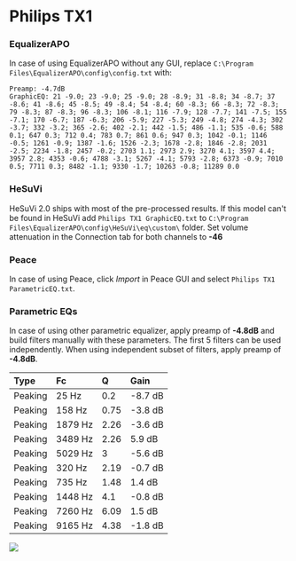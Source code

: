 # Philips TX1

### EqualizerAPO
In case of using EqualizerAPO without any GUI, replace `C:\Program Files\EqualizerAPO\config\config.txt`
with:
```
Preamp: -4.7dB
GraphicEQ: 21 -9.0; 23 -9.0; 25 -9.0; 28 -8.9; 31 -8.8; 34 -8.7; 37 -8.6; 41 -8.6; 45 -8.5; 49 -8.4; 54 -8.4; 60 -8.3; 66 -8.3; 72 -8.3; 79 -8.3; 87 -8.3; 96 -8.3; 106 -8.1; 116 -7.9; 128 -7.7; 141 -7.5; 155 -7.1; 170 -6.7; 187 -6.3; 206 -5.9; 227 -5.3; 249 -4.8; 274 -4.3; 302 -3.7; 332 -3.2; 365 -2.6; 402 -2.1; 442 -1.5; 486 -1.1; 535 -0.6; 588 0.1; 647 0.3; 712 0.4; 783 0.7; 861 0.6; 947 0.3; 1042 -0.1; 1146 -0.5; 1261 -0.9; 1387 -1.6; 1526 -2.3; 1678 -2.8; 1846 -2.8; 2031 -2.5; 2234 -1.8; 2457 -0.2; 2703 1.1; 2973 2.9; 3270 4.1; 3597 4.4; 3957 2.8; 4353 -0.6; 4788 -3.1; 5267 -4.1; 5793 -2.8; 6373 -0.9; 7010 0.5; 7711 0.3; 8482 -1.1; 9330 -1.7; 10263 -0.8; 11289 0.0
```

### HeSuVi
HeSuVi 2.0 ships with most of the pre-processed results. If this model can't be found in HeSuVi add
`Philips TX1 GraphicEQ.txt` to `C:\Program Files\EqualizerAPO\config\HeSuVi\eq\custom\` folder.
Set volume attenuation in the Connection tab for both channels to **-46**

### Peace
In case of using Peace, click *Import* in Peace GUI and select `Philips TX1 ParametricEQ.txt`.

### Parametric EQs
In case of using other parametric equalizer, apply preamp of **-4.8dB** and build filters manually
with these parameters. The first 5 filters can be used independently.
When using independent subset of filters, apply preamp of **-4.8dB**.

| Type    | Fc      |    Q | Gain    |
|:--------|:--------|:-----|:--------|
| Peaking | 25 Hz   | 0.2  | -8.7 dB |
| Peaking | 158 Hz  | 0.75 | -3.8 dB |
| Peaking | 1879 Hz | 2.26 | -3.6 dB |
| Peaking | 3489 Hz | 2.26 | 5.9 dB  |
| Peaking | 5029 Hz | 3    | -5.6 dB |
| Peaking | 320 Hz  | 2.19 | -0.7 dB |
| Peaking | 735 Hz  | 1.48 | 1.4 dB  |
| Peaking | 1448 Hz | 4.1  | -0.8 dB |
| Peaking | 7260 Hz | 6.09 | 1.5 dB  |
| Peaking | 9165 Hz | 4.38 | -1.8 dB |

![](https://raw.githubusercontent.com/jaakkopasanen/AutoEq/master/results/innerfidelity/sbaf-serious/Philips%20TX1/Philips%20TX1.png)